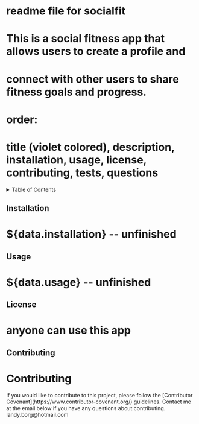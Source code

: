 # readme file for socialfit
#
# This is a social fitness app that allows users to create a profile and
# connect with other users to share fitness goals and progress.

# order:
# title (violet colored), description, installation, usage, license, contributing, tests, questions
<details>
<summary>Table of Contents</summary>
<br>
<li><a href="#installation">Installation</a></li>
<li><a href="#usage">Usage</a></li>
<li><a href="#license">License</a></li>
<li><a href="#contributing">Contributing</a></li>
<li><a href="#tests">Tests</a></li>
<li><a href="#questions">Questions</a></li>
</details>

## Installation
# ${data.installation} -- unfinished

## Usage
# ${data.usage} -- unfinished

## License
# anyone can use this app

## Contributing
<h1 id="contributing"> Contributing </h1>
<div>
        If you would like to contribute to this project, please follow the [Contributor Covenant](https://www.contributor-covenant.org/) guidelines.
    Contact me at the email below if you have any questions about contributing.
    landy.borg@hotmail.com
</div>

